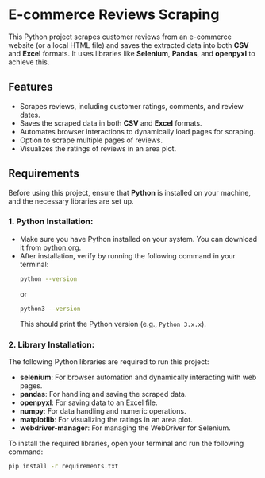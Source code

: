 # E-commerce Reviews Scraping

This Python project scrapes customer reviews from an e-commerce website (or a local HTML file) and saves the extracted data into both **CSV** and **Excel** formats. It uses libraries like **Selenium**, **Pandas**, and **openpyxl** to achieve this.

## Features
- Scrapes reviews, including customer ratings, comments, and review dates.
- Saves the scraped data in both **CSV** and **Excel** formats.
- Automates browser interactions to dynamically load pages for scraping.
- Option to scrape multiple pages of reviews.
- Visualizes the ratings of reviews in an area plot.

## Requirements

Before using this project, ensure that **Python** is installed on your machine, and the necessary libraries are set up.

### 1. Python Installation:
   - Make sure you have Python installed on your system. You can download it from [python.org](https://www.python.org/downloads/).
   - After installation, verify by running the following command in your terminal:
     ```bash
     python --version
     ```
     or
     ```bash
     python3 --version
     ```
     This should print the Python version (e.g., `Python 3.x.x`).

### 2. Library Installation:
   The following Python libraries are required to run this project:
   - **selenium**: For browser automation and dynamically interacting with web pages.
   - **pandas**: For handling and saving the scraped data.
   - **openpyxl**: For saving data to an Excel file.
   - **numpy**: For data handling and numeric operations.
   - **matplotlib**: For visualizing the ratings in an area plot.
   - **webdriver-manager**: For managing the WebDriver for Selenium.

   To install the required libraries, open your terminal and run the following command:
   ```bash
   pip install -r requirements.txt
